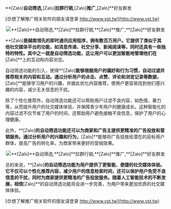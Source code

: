 **[Zalo]**自动筛选,**[Zalo]**拉群行销,**[Zalo]**推广,**[Zalo]**好友群发

[😍想了解推广相关软件的朋友请登录 http://www.vst.tw](http://www.vst.tw)

 <center><img src="https://vst.tw/MP4/tuiguang/png/5.png" alt="**[Zalo]**自动筛选,**[Zalo]**拉群行销,**[Zalo]**推广,**[Zalo]**好友群发"></center>

**[Zalo]**是越南领先的即时通讯应用程序，拥有数百万用户。它提供了类似于其他社交媒体平台的功能，如消息传递、社交分享、新闻阅读等，同时还具有一些独特的特性。其中之一就是自动筛选功能，这让用户可以更加智能地管理他们在**[Zalo]**上的互动和内容浏览。

自动筛选功能的引入，使得**[Zalo]**能够根据用户的偏好和行为习惯，自动过滤并推荐相关的内容和互动。通过分析用户的点击、点赞、评论和浏览记录等数据，**[Zalo]**能够学习用户的兴趣，并据此优化内容推荐，使用户更容易找到他们感兴趣的内容，减少无关信息的干扰。

除了个性化推荐外，自动筛选功能还可以帮助用户过滤不良内容，如色情、暴力等，从而提升用户的社交媒体体验，并保障青少年用户的健康成长。这种智能化的内容过滤不仅节省了用户的时间，还帮助用户避免接触不良信息，保护了用户的心理健康。

此外，**[Zalo]**的自动筛选功能还可以为商家和广告主提供更精准的广告投放和营销服务。通过分析用户的兴趣和行为，**[Zalo]**能够将广告投放给潜在的目标用户群体，提高广告的转化率，为商家带来更好的营销效果。

 <center><img src="https://vst.tw/MP4/tuiguang/png/0.png" alt="**[Zalo]**自动筛选,**[Zalo]**拉群行销,**[Zalo]**推广,**[Zalo]**好友群发"></center>

总的来说，**[Zalo]**的自动筛选功能为用户提供了更智能、便捷的社交媒体体验。它不仅可以个性化推荐内容，减少用户的信息检索时间，还可以保护用户免受不良信息的干扰，同时为商家提供更精准的广告投放服务。随着人工智能技术的不断发展，相信**[Zalo]**的自动筛选功能将会进一步完善，为用户带来更加优质的社交媒体体验。

[😍想了解推广相关软件的朋友请登录 http://www.vst.tw](http://www.vst.tw)



